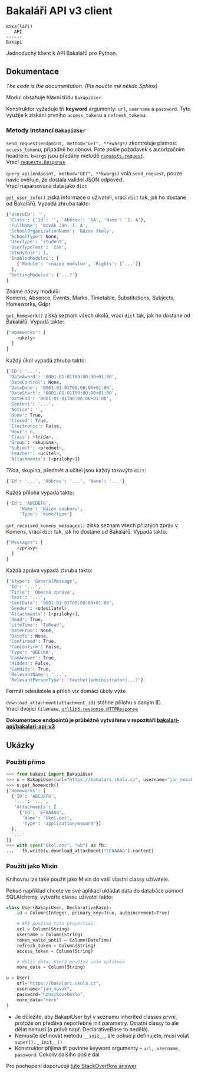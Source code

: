 # Bakaláři API v3 client

```
Baka(láři)
   API
------
Bakapi
```

Jednoduchý klient k API Bakalářů pro Python.

## Dokumentace

_The code is the documentation. (Pls naučte mě někdo Sphinx)_

Modul obsahuje hlavní třídu `BakapiUser`.

Konstruktor vyžaduje tři **keyword** argumenty:
`url`, `username` a `password`. Tyto využije k získání prvního `access_token`u a
`refresh_token`u.

### Metody instancí `BakapiUser`

`send_request(endpoint, method="GET", **kwargs)` zkontroluje platnost
`access_token`u, případně ho obnoví. Poté pošle požadavek s autorizačním headrem.
`kwargs` jsou předány metodě
[`requests.request`](https://requests.readthedocs.io/en/latest/api/#requests.request).  
Vrací [`requests.Response`](https://requests.readthedocs.io/en/latest/api/#requests.Response)

`query_api(endpoint, method="GET", **kwargs)` volá `send_request`, pouze navíc
ověřuje, že dostala validní JSON odpověď.  
Vrací naparsovaná data jako `dict`

`get_user_info()` získá informace o uživateli, vrací `dict` tak, jak ho dostane od
Bakalářů. Vypadá zhruba takto:

```python
{'UserUID': '',
 'Class': {'Id': '', 'Abbrev': '1A', 'Name': '1. A'},
 'FullName': 'Novák Jan, 1. A',
 'SchoolOrganizationName': 'Název školy',
 'SchoolType': None,
 'UserType': 'student',
 'UserTypeText': 'žák',
 'StudyYear': 1,
 'EnabledModules': [
    {'Module': '<nazev modulu>', 'Rights': ['...']}
  ],
 'SettingModules': {'...?'}
}
```

Známé názvy modulů:  
Komens, Absence, Events, Marks, Timetable, Substitutions, Subjects, Homeworks, Gdpr

`get_homework()` získá seznam všech úkolů, vrací `dict` tak, jak ho dostane od
Bakalářů. Vypadá takto:

```python
{"Homeworks": [
    <ukoly>
  ]
}
```

Každý úkol vypadá zhruba takto:

```python
{'ID': '...',
 'DateAward': '0001-01-01T00:00:00+01:00',
 'DateControl': None,
 'DateDone': '0001-01-01T00:00:00+01:00',
 'DateStart': '0001-01-01T00:00:00+01:00',
 'DateEnd': '0001-01-01T00:00:00+01:00',
 'Content': '...',
 'Notice': '',
 'Done': True,
 'Closed': True,
 'Electronic': False,
 'Hour': 6,
 'Class': <trida>,
 'Group': <skupina>,
 'Subject': <predmet>,
 'Teacher': <ucitel>,
 'Attachments': [<prilohy>]}
```

Třída, skupina, předmět a učitel jsou každý takovýto `dict`:

```python
{'Id': '...', 'Abbrev': '...', 'Name': '...'}
```

Každá příloha vypadá takto:

```python
{'Id': 'ABCDEFG',
     'Name': 'Název souboru',
     'Type': 'mime/type'}
```

`get_received_komens_messages()` získá seznam všech přijatých zpráv v Komens, vrací
`dict` tak, jak ho dostane od Bakalářů. Vypadá takto:

```python
{"Messages": [
    <zpravy>
  ]
}
```

Každá zpráva vypadá zhruba takto:

```python
{'$type': 'GeneralMessage',
 'Id': '...',
 'Title': 'Obecná zpráva',
 'Text': '...',
 'SentDate': '0001-01-01T00:00:00+01:00',
 'Sender': <odesilatel>,
 'Attachments': [<prilohy>],
 'Read': True,
 'LifeTime': 'ToRead',
 'DateFrom': None,
 'DateTo': None,
 'Confirmed': True,
 'CanConfirm': False,
 'Type': 'OBECNA',
 'CanAnswer': True,
 'Hidden': False,
 'CanHide': True,
 'RelevantName': '...',
 'RelevantPersonType': 'teacher|administrator|...?'}
```

Formát odesílatele a příloh viz domácí úkoly výše

`download_attachment(attachment_id)` stáhne přílohu s daným ID.  
Vrací dvojici `filename`,
[`urllib3.response.HTTPResponse`](https://urllib3.readthedocs.io/en/latest/reference/index.html#urllib3.response.HTTPResponse)

**Dokumentace endpointů je průběžně vytvářena v repozitáři
[bakalari-api/bakalari-api-v3](https://github.com/bakalari-api/bakalari-api-v3)**

## Ukázky

### Použití přímo

```python console
>>> from bakapi import BakapiUser
>>> u = BakapiUser(url="https://bakalari.skola.cz", username="jan_novak", password="honzikovoHeslo")
>>> u.get_homework()
{'Homeworks': [
  {'ID': 'ABCDEFG',
   '...': '...',
   'Attachments': [
     {'Id': 'EFAAAAG',
      'Name': 'Ukol.doc',
      'Type': 'application/msword'}]
  },
  '...'
]}
>>> with open("Ukol.doc", "wb") as fh:
...   fh.write(u.download_attachment("EFAAAAG").content)
```

### Použití jako Mixin

Knihovnu lze také použít jako Mixin do vaší vlastní classy uživatele.

Pokud například chcete ve své aplikaci ukládat data do databáze pomocí SQLAlchemy,
vytvořte classu uživatel takto:

```python
class User(BakapiUser, DeclarativeBase):
    id = Column(Integer, primary_key=True, autoincrement=True)

    # API používá tyto properties:
    url = Column(String)
    username = Column(String)
    token_valid_until = Column(DateTime)
    refresh_token = Column(String)
    access_token = Column(String)

    # další data, která používá vaše aplikace
    more_data = Column(String)

u = User(
    url="https://bakalari.skola.cz",
    username="jan_novak",
    password="honzikovoHeslo",
    more_data="neco"
)
```

- Je důležité, aby BakapiUser byl v seznamu inherited classes první, protože on předává
nepotřebné init parametry. Ostatní classy to ale dělat nemusí (a právě např.
DeclarativeBase to nedělá).
- Nemusíte definovat metodu `__init__`, ale pokud ji definujete, musí volat
`super().__init__()`
- Konstruktor příjímá tři povinné keyword argumenty – `url, username, password`. Cokoliv
dalšího pošle dál

Pro pochopení doporučuji
[tuto StackOverflow answer](https://stackoverflow.com/a/50465583/7292139)
